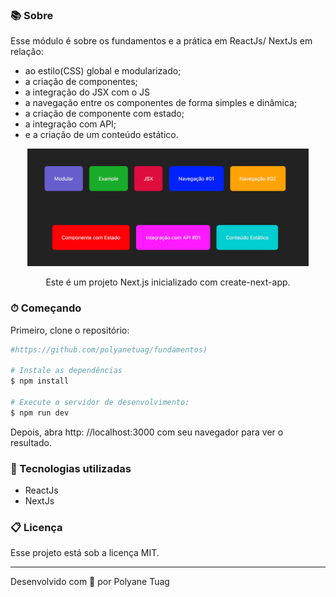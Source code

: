### 📚 Sobre

Esse módulo é sobre os fundamentos e a prática em ReactJs/ NextJs em relação:
-  ao estilo(CSS) global e modularizado;
-  a criação de componentes; 
-  a integração do JSX com o JS
-  a navegação entre os componentes de forma simples e dinâmica;
-  a criação de componente com estado;
-  a integração com API;
-  e a criação de um conteúdo estático.


<div align="center">
    <img width= '450' src="./public/tela.png">
    <p>Este é um projeto Next.js inicializado com create-next-app.</p>
</div>

### ⏱ Começando

Primeiro, clone o repositório:
```bash
#https://github.com/polyanetuag/fundamentos)

# Instale as dependências
$ npm install

# Execute o servidor de desenvolvimento:
$ npm run dev 

```

Depois, abra http: //localhost:3000 com seu navegador para ver o resultado.
###  🚀 Tecnologias utilizadas

- ReactJs
- NextJs

###  📋 Licença
Esse projeto está sob a licença MIT.

---
Desenvolvido com 💜 por Polyane Tuag